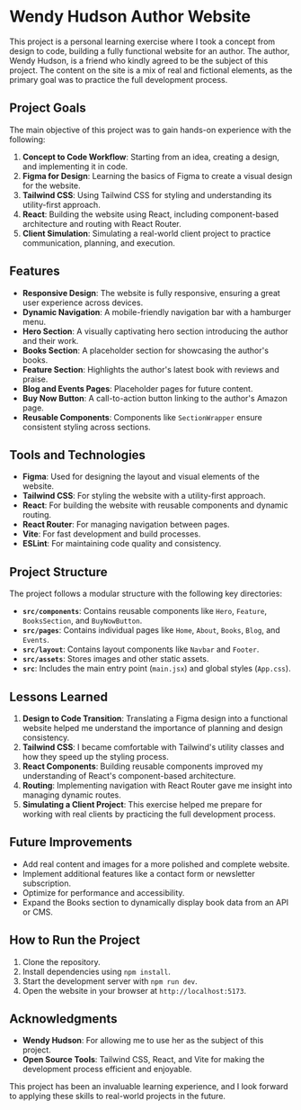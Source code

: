 # Wendy Hudson Author Website

This project is a personal learning exercise where I took a concept from design to code, building a fully functional website for an author. The author, Wendy Hudson, is a friend who kindly agreed to be the subject of this project. The content on the site is a mix of real and fictional elements, as the primary goal was to practice the full development process.

## Project Goals

The main objective of this project was to gain hands-on experience with the following:

1. **Concept to Code Workflow**: Starting from an idea, creating a design, and implementing it in code.
2. **Figma for Design**: Learning the basics of Figma to create a visual design for the website.
3. **Tailwind CSS**: Using Tailwind CSS for styling and understanding its utility-first approach.
4. **React**: Building the website using React, including component-based architecture and routing with React Router.
5. **Client Simulation**: Simulating a real-world client project to practice communication, planning, and execution.

## Features

- **Responsive Design**: The website is fully responsive, ensuring a great user experience across devices.
- **Dynamic Navigation**: A mobile-friendly navigation bar with a hamburger menu.
- **Hero Section**: A visually captivating hero section introducing the author and their work.
- **Books Section**: A placeholder section for showcasing the author's books.
- **Feature Section**: Highlights the author's latest book with reviews and praise.
- **Blog and Events Pages**: Placeholder pages for future content.
- **Buy Now Button**: A call-to-action button linking to the author's Amazon page.
- **Reusable Components**: Components like `SectionWrapper` ensure consistent styling across sections.

## Tools and Technologies

- **Figma**: Used for designing the layout and visual elements of the website.
- **Tailwind CSS**: For styling the website with a utility-first approach.
- **React**: For building the website with reusable components and dynamic routing.
- **React Router**: For managing navigation between pages.
- **Vite**: For fast development and build processes.
- **ESLint**: For maintaining code quality and consistency.

## Project Structure

The project follows a modular structure with the following key directories:

- **`src/components`**: Contains reusable components like `Hero`, `Feature`, `BooksSection`, and `BuyNowButton`.
- **`src/pages`**: Contains individual pages like `Home`, `About`, `Books`, `Blog`, and `Events`.
- **`src/layout`**: Contains layout components like `Navbar` and `Footer`.
- **`src/assets`**: Stores images and other static assets.
- **`src`**: Includes the main entry point (`main.jsx`) and global styles (`App.css`).

## Lessons Learned

1. **Design to Code Transition**: Translating a Figma design into a functional website helped me understand the importance of planning and design consistency.
2. **Tailwind CSS**: I became comfortable with Tailwind's utility classes and how they speed up the styling process.
3. **React Components**: Building reusable components improved my understanding of React's component-based architecture.
4. **Routing**: Implementing navigation with React Router gave me insight into managing dynamic routes.
5. **Simulating a Client Project**: This exercise helped me prepare for working with real clients by practicing the full development process.

## Future Improvements

- Add real content and images for a more polished and complete website.
- Implement additional features like a contact form or newsletter subscription.
- Optimize for performance and accessibility.
- Expand the Books section to dynamically display book data from an API or CMS.

## How to Run the Project

1. Clone the repository.
2. Install dependencies using `npm install`.
3. Start the development server with `npm run dev`.
4. Open the website in your browser at `http://localhost:5173`.

## Acknowledgments

- **Wendy Hudson**: For allowing me to use her as the subject of this project.
- **Open Source Tools**: Tailwind CSS, React, and Vite for making the development process efficient and enjoyable.

This project has been an invaluable learning experience, and I look forward to applying these skills to real-world projects in the future.